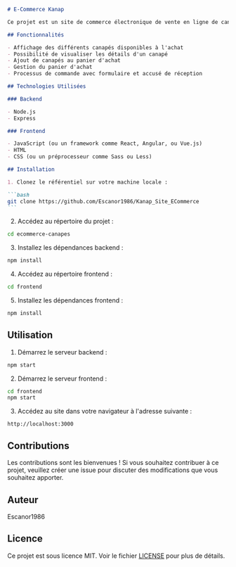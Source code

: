 ````markdown
# E-Commerce Kanap

Ce projet est un site de commerce électronique de vente en ligne de canapés. Il comprend à la fois une partie backend développée avec Node.js et Express, ainsi qu'une partie frontend réalisée en JavaScript, CSS et HTML.

## Fonctionnalités

- Affichage des différents canapés disponibles à l'achat
- Possibilité de visualiser les détails d'un canapé
- Ajout de canapés au panier d'achat
- Gestion du panier d'achat
- Processus de commande avec formulaire et accusé de réception

## Technologies Utilisées

### Backend

- Node.js
- Express

### Frontend

- JavaScript (ou un framework comme React, Angular, ou Vue.js)
- HTML
- CSS (ou un préprocesseur comme Sass ou Less)

## Installation

1. Clonez le référentiel sur votre machine locale :

```bash
git clone https://github.com/Escanor1986/Kanap_Site_ECommerce
```
````

2. Accédez au répertoire du projet :

```bash
cd ecommerce-canapes
```

3. Installez les dépendances backend :

```bash
npm install
```

4. Accédez au répertoire frontend :

```bash
cd frontend
```

5. Installez les dépendances frontend :

```bash
npm install
```

## Utilisation

1. Démarrez le serveur backend :

```bash
npm start
```

2. Démarrez le serveur frontend :

```bash
cd frontend
npm start
```

3. Accédez au site dans votre navigateur à l'adresse suivante :

```
http://localhost:3000
```

## Contributions

Les contributions sont les bienvenues ! Si vous souhaitez contribuer à ce projet, veuillez créer une issue pour discuter des modifications que vous souhaitez apporter.

## Auteur

Escanor1986

## Licence

Ce projet est sous licence MIT. Voir le fichier [LICENSE](LICENSE) pour plus de détails.

